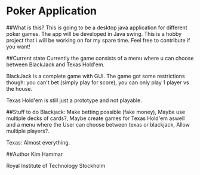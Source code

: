 # Poker Application

##What is this?
This is going to be a desktop java application for different poker games. The app will be developed in Java swing. This is a hobby project that i will be working on for my spare time. Feel free to contribute if you want!

##Current state
Currently the game consists of a menu where u can choose between BlackJack and Texas Hold'em.

BlackJack is a complete game with GUI. The game  got some restrictions though: you can't bet (simply play for score), you can only play 1 player vs the house.

Texas Hold'em is still just a prototype and not playable.

##Stuff to do
Blackjack:
Make betting possible (fake money), Maybe use multiple decks of cards?, Maybe create games for Texas Hold'em aswell and a menu where the User can choose between texas or blackjack, Allow multiple players?.

Texas:
Almost everything.

##Author
Kim Hammar

Royal Institute of Technology Stockholm